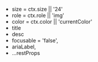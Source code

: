 - size = ctx.size || '24'
- role = ctx.role || 'img'
- color = ctx.color || 'currentColor'
- title
- desc
- focusable = 'false',
- ariaLabel,
- ...restProps 